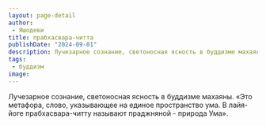 ```yaml
---
layout: page-detail
author:
 - Яшодеви
title: прабхасвара-читта
publishDate: "2024-09-01"
description: Лучезарное сознание, светоносная ясность в буддизме махаяны.
tags:
 - буддизм
image: 
---
```


Лучезарное сознание, светоносная ясность в буддизме махаяны.
 «Это метафора, слово, указывающее на единое пространство ума. В лайя-йоге прабхасвара-читту называют праджняной - природа Ума».

